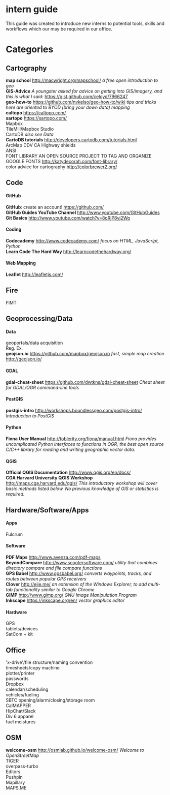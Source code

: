 # intern guide
This guide was created to introduce new interns to potential tools, skills and workflows which our may be required in our office.  

# Categories
## Cartography
**map school** http://macwright.org/mapschool/ _a free open introduction to geo_  
**GIS-Advice** _A youngster asked for advice on getting into GIS/imagery, and this is what I said:_ https://gist.github.com/celoyd/7966247  
**geo-how-to** https://github.com/nvkelso/geo-how-to/wiki _tips and tricks here are oriented to BYOD (bring your down data) mapping_  
**caltopo**  https://caltopo.com/  
**sartopo**  https://sartopo.com/  
Mapbox  
TileMill/Mapbox Studio  
CartoDB _also see Data_  
**CartoDB tutorials** http://developers.cartodb.com/tutorials.html  
ArcMap DDV CA Highway shields  
ANSI  
FONT LIBRARY AN OPEN SOURCE PROJECT TO TAG AND ORGANIZE GOOGLE FONTS http://katydecorah.com/font-library/  
color advice for cartography http://colorbrewer2.org/  

## Code
#### GitHub  

**GitHub**: create an account! https://github.com/  
**GitHub Guides YouTube Channel** http://www.youtube.com/GitHubGuides
**Git Basics** http://www.youtube.com/watch?v=8oRjP8yj2Wo  

#### Coding
**Codecademy** http://www.codecademy.com/ _focus on HTML, JavaScript, Python_    
**Learn Code The Hard Way** http://learncodethehardway.org/  

#### Web Mapping

**Leaflet** http://leafletjs.com/  

## Fire
FIMT  

## Geoprocessing/Data
#### Data
geoportals/data acquisition  
Reg. Ex.  
**geojson.io** https://github.com/mapbox/geojson.io _fast, simple map creation_ 
http://geojson.io/  
#### GDAL
**gdal-cheat-sheet** https://github.com/dwtkns/gdal-cheat-sheet _Cheat sheet for GDAL/OGR command-line tools_
#### PostGIS
**postgis-intro** http://workshops.boundlessgeo.com/postgis-intro/ _Introduction to PostGIS_  
#### Python
**Fiona User Manual** http://toblerity.org/fiona/manual.html _Fiona provides uncomplicated Python interfaces to functions in OGR, the best open source C/C++ library for reading and writing geographic vector data._  
#### QGIS
**Official QGIS Documentation** http://www.qgis.org/en/docs/  
**CGA Harvard University QGIS Workshop** http://maps.cga.harvard.edu/qgis/ _This introductory workshop will cover basic methods listed below. No previous knowledge of GIS or statistics is required._  

## Hardware/Software/Apps
#### Apps
Fulcrum  

#### Software
**PDF Maps** http://www.avenza.com/pdf-maps  
**BeyondCompare** http://www.scootersoftware.com/ _utility that combines directory compare and file compare functions_  
**GPS Babel** http://www.gpsbabel.org/ _converts waypoints, tracks, and routes between popular GPS receivers_  
**Clover** http://ejie.me/ _an extension of the Windows Explorer, to add multi-tab functionality similar to Google Chrome_  
**GIMP** http://www.gimp.org/ _GNU Image Manipulation Program_  
**Inkscape** https://inkscape.org/en/ _vector graphics editor_ 
 
#### Hardware
GPS  
tablets/devices  
SatCom + kit  

## Office
'x-drive'/file structure/naming convention  
timesheets/copy machine  
plotter/printer  
passwords  
Dropbox  
calendar/scheduling  
vehicles/fueling  
SBTC opening/alarm/closing/storage room  
CalMAPPER  
HipChat/Slack  
Div 6 apparel  
fuel moistures  

## OSM
**welcome-osm** http://osmlab.github.io/welcome-osm/ _Welcome to OpenStreetMap_  
TIGER  
overpass-turbo  
Editors  
Pushpin  
Mapillary  
MAPS.ME  

